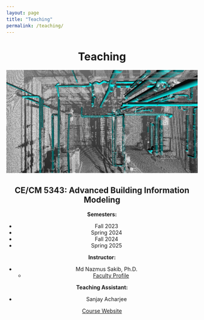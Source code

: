 ```yaml
---
layout: page
title: "Teaching"
permalink: /teaching/
---
```


<!-- Optional inline CSS for centering -->
<style>
.centered-content {
  max-width: 800px;
  margin: 0 auto;
  text-align: center;
}
</style>

<!-- This div uses the .centered-content class and markdown="1" -->
<div class="centered-content" markdown="1">

# Teaching

![Banner for BIM Course](bim_image.png)

## CE/CM 5343: Advanced Building Information Modeling

**Semesters:**  
- Fall 2023  
- Spring 2024  
- Fall 2024  
- Spring 2025  

**Instructor:**  
- Md Nazmus Sakib, Ph.D.  
  - [Faculty Profile](https://www.uta.edu/academics/faculty/profile?username=sakibm)

**Teaching Assistant:**  
- Sanjay Acharjee

[Course Website](#)  <!-- Replace # with the actual course link if available -->

</div>
